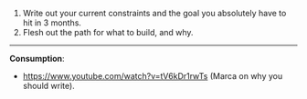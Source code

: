 1. Write out your current constraints and the goal you absolutely have to hit in 3 months.
2. Flesh out the path for what to build, and why.

-----

**Consumption**:
- https://www.youtube.com/watch?v=tV6kDr1rwTs (Marca on why you should write).